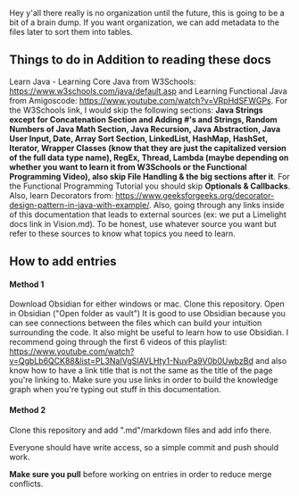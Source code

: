 Hey y'all there really is no organization until the future, this is going to be a bit of a brain dump. If you want organization, we can add metadata to the files later to sort them into tables.

## Things to do in Addition to reading these docs
Learn Java - Learning Core Java from W3Schools: https://www.w3schools.com/java/default.asp and Learning Functional Java from Amigoscode: https://www.youtube.com/watch?v=VRpHdSFWGPs. For the W3Schools link, I would skip the following sections: **Java Strings except for Concatenation Section and Adding #'s and Strings, Random Numbers of Java Math Section, Java Recursion, Java Abstraction, Java User Input, Date, Array Sort Section, LinkedList, HashMap, HashSet, Iterator, Wrapper Classes (know that they are just the capitalized version of the full data type name), RegEx, Thread, Lambda (maybe depending on whether you want to learn it from W3Schools or the Functional Programming Video), also skip File Handling & the big sections after it**. For the Functional Programming Tutorial you should skip **Optionals & Callbacks**. Also, learn Decorators from: https://www.geeksforgeeks.org/decorator-design-pattern-in-java-with-example/. Also, going through any links inside of this documentation that leads to external sources (ex: we put a Limelight docs link in Vision.md). To be honest, use whatever source you want but refer to these sources to know what topics you need to learn. 

## How to add entries


#### Method 1
Download Obsidian for either windows or mac. Clone this repository. Open in Obsidian ("Open folder as vault")
It is good to use Obsidian because you can see connections between the files which can build your intuition surrounding the code. It also might be useful to learn how to use Obsidian. I recommend going through the first 6 videos of this playlist: https://www.youtube.com/watch?v=QgbLb6QCK88&list=PL3NaIVgSlAVLHty1-NuvPa9V0b0UwbzBd and also know how to have a link title that is not the same as the title of the page you're linking to. Make sure you use links in order to build the knowledge graph when you're typing out stuff in this documentation.

#### Method 2
Clone this repository and add ".md"/markdown files and add info there.

Everyone should have write access, so a simple commit and push should work. 

**Make sure you pull** before working on entries in order to reduce merge conflicts.

